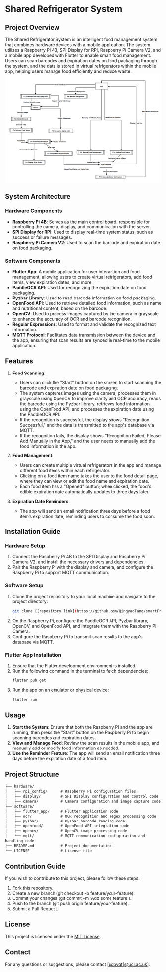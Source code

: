 # Shared Refrigerator System

## Project Overview

The Shared Refrigerator System is an intelligent food management system that combines hardware devices with a mobile application. The system utilizes a Raspberry Pi 4B, SPI Display for RPI, Raspberry Pi Camera V2, and a mobile app developed with Flutter to enable smart food management. Users can scan barcodes and expiration dates on food packaging through the system, and the data is stored in virtual refrigerators within the mobile app, helping users manage food efficiently and reduce waste.
![dfc](https://github.com/QingyaoTang/smartFridge/blob/main/Screenshot%202024-08-28%20at%2009.41.44.png)
## System Architecture

### Hardware Components

- **Raspberry Pi 4B**: Serves as the main control board, responsible for controlling the camera, display, and communication with the server.
- **SPI Display for RPI**: Used to display real-time system status, such as success or failure messages.
- **Raspberry Pi Camera V2**: Used to scan the barcode and expiration date on food packaging.

### Software Components

- **Flutter App**: A mobile application for user interaction and food management, allowing users to create virtual refrigerators, add food items, view expiration dates, and more.
- **PaddleOCR API**: Used for recognizing the expiration date on food packaging.
- **Pyzbar Library**: Used to read barcode information on food packaging.
- **OpenFood API**: Used to retrieve detailed food information, such as name and nutritional content, based on the barcode.
- **OpenCV**: Used to process images captured by the camera in grayscale to enhance the accuracy of OCR and barcode recognition.
- **Regular Expressions**: Used to format and validate the recognized text information.
- **MQTT Protocol**: Facilitates data transmission between the device and the app, ensuring that scan results are synced in real-time to the mobile application.

## Features

1. **Food Scanning**:
   - Users can click the "Start" button on the screen to start scanning the barcode and expiration date on food packaging.
   - The system captures images using the camera, processes them in grayscale using OpenCV to improve clarity and OCR accuracy, reads the barcode using the Pyzbar library, retrieves food information using the OpenFood API, and processes the expiration date using the PaddleOCR API.
   - If the recognition is successful, the display shows "Recognition Successful," and the data is transmitted to the app's database via MQTT.
   - If the recognition fails, the display shows "Recognition Failed, Please Add Manually in the App," and the user needs to manually add the food information in the app.

2. **Food Management**:
   - Users can create multiple virtual refrigerators in the app and manage different food items within each refrigerator.
   - Clicking on a food item name takes the user to the food detail page, where they can view or edit the food name and expiration date.
   - Each food item has a "Opened" button; when clicked, the food's edible expiration date automatically updates to three days later.

3. **Expiration Date Reminders**:
   - The app will send an email notification three days before a food item’s expiration date, reminding users to consume the food soon.

## Installation Guide

### Hardware Setup

1. Connect the Raspberry Pi 4B to the SPI Display and Raspberry Pi Camera V2, and install the necessary drivers and dependencies.
2. Pair the Raspberry Pi with the display and camera, and configure the Raspberry Pi to support MQTT communication.

### Software Setup

1. Clone the project repository to your local machine and navigate to the project directory:
   ```bash
   git clone [[repository link](https://github.com/QingyaoTang/smartFridge)]
2. On the Raspberry Pi, configure the PaddleOCR API, Pyzbar library, OpenCV, and OpenFood API, and integrate them with the Raspberry Pi Camera.
3. Configure the Raspberry Pi to transmit scan results to the app's database via MQTT.

### Flutter App Installation

1. Ensure that the Flutter development environment is installed.
2. Run the following command in the terminal to fetch dependencies:
   ```bash
   flutter pub get
   ```
3. Run the app on an emulator or physical device:
   ```bash
   flutter run
   ```

## Usage

1. **Start the System**: Ensure that both the Raspberry Pi and the app are running, then press the "Start" button on the Raspberry Pi to begin scanning barcodes and expiration dates.
2. **View and Manage Food**: Review the scan results in the mobile app, and manually add or modify food information as needed.
3. **Use the Reminder Feature**: The app will send an email notification three days before the expiration date of a food item.

## Project Structure

```plaintext
├── hardware/
│   ├── rpi_config/      # Raspberry Pi configuration files
│   ├── display/         # SPI Display configuration and control code
│   ├── camera/          # Camera configuration and image capture code
├── software/
│   ├── flutter_app/     # Flutter application code
│   ├── ocr/             # OCR recognition and regex processing code
│   ├── pyzbar/          # Pyzbar barcode reading code
│   ├── openfood/        # OpenFood API integration code
│   ├── opencv/          # OpenCV image processing code
│   └── mqtt/            # MQTT communication configuration and handling code
├── README.md            # Project documentation
└── LICENSE              # License file
```

## Contribution Guide

If you wish to contribute to this project, please follow these steps:

1. Fork this repository.
2. Create a new branch (git checkout -b feature/your-feature).
3. Commit your changes (git commit -m 'Add some feature').
4. Push to the branch (git push origin feature/your-feature).
5. Submit a Pull Request.

## License

This project is licensed under the [MIT License](LICENSE).

## Contact

For any questions or suggestions, please contact [ucbvqt1@ucl.ac.uk].
